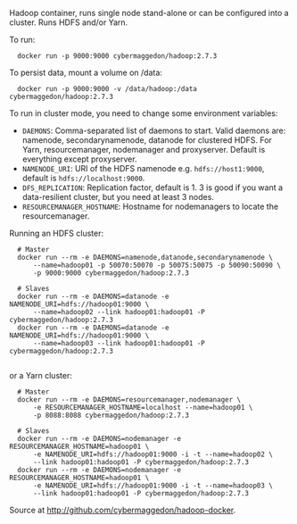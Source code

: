 
Hadoop container, runs single node stand-alone or can be configured into a
cluster.  Runs HDFS and/or Yarn.

To run:

```
  docker run -p 9000:9000 cybermaggedon/hadoop:2.7.3

```

To persist data, mount a volume on /data:

```
  docker run -p 9000:9000 -v /data/hadoop:/data cybermaggedon/hadoop:2.7.3

```

To run in cluster mode, you need to change some environment variables:

- ```DAEMONS```: Comma-separated list of daemons to start.  Valid daemons are:
  namenode, secondarynamenode, datanode for clustered HDFS.  For Yarn,
  resourcemanager, nodemanager and proxyserver.  Default is everything
  except proxyserver.
- ```NAMENODE_URI```: URI of the HDFS namenode e.g. ```hdfs://host1:9000```,
  default is ```hdfs://localhost:9000```.
- ```DFS_REPLICATION```: Replication factor, default is 1.  3 is good if you
  want a data-resilient cluster, but you need at least 3 nodes.
- ```RESOURCEMANAGER_HOSTNAME```: Hostname for nodemanagers to locate the
  resourcemanager.

Running an HDFS cluster:

```
  # Master
  docker run --rm -e DAEMONS=namenode,datanode,secondarynamenode \
      --name=hadoop01 -p 50070:50070 -p 50075:50075 -p 50090:50090 \
      -p 9000:9000 cybermaggedon/hadoop:2.7.3

  # Slaves
  docker run --rm -e DAEMONS=datanode -e NAMENODE_URI=hdfs://hadoop01:9000 \
      --name=hadoop02 --link hadoop01:hadoop01 -P cybermaggedon/hadoop:2.7.3
  docker run --rm -e DAEMONS=datanode -e NAMENODE_URI=hdfs://hadoop01:9000 \
      --name=hadoop03 --link hadoop01:hadoop01 -P cybermaggedon/hadoop:2.7.3
      
```

or a Yarn cluster:

```
  # Master
  docker run --rm -e DAEMONS=resourcemanager,nodemanager \
      -e RESOURCEMANAGER_HOSTNAME=localhost --name=hadoop01 \
      -p 8088:8088 cybermaggedon/hadoop:2.7.3

  # Slaves
  docker run --rm -e DAEMONS=nodemanager -e RESOURCEMANAGER_HOSTNAME=hadoop01 \
      -e NAMENODE_URI=hdfs://hadoop01:9000 -i -t --name=hadoop02 \
      --link hadoop01:hadoop01 -P cybermaggedon/hadoop:2.7.3
  docker run --rm -e DAEMONS=nodemanager -e RESOURCEMANAGER_HOSTNAME=hadoop01 \
      -e NAMENODE_URI=hdfs://hadoop01:9000 -i -t --name=hadoop03 \
      --link hadoop01:hadoop01 -P cybermaggedon/hadoop:2.7.3

```

Source at <http://github.com/cybermaggedon/hadoop-docker>.


